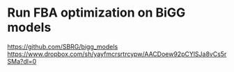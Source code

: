 # Run FBA optimization on BiGG models

https://github.com/SBRG/bigg_models
https://www.dropbox.com/sh/yayfmcrsrtrcypw/AACDoew92pCYlSJa8vCs5rSMa?dl=0